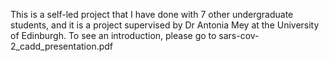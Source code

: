 This is a self-led project that I have done with 7 other undergraduate students, and it is a project supervised by Dr Antonia Mey at the University of Edinburgh. To see an introduction, please go to sars-cov-2_cadd_presentation.pdf
